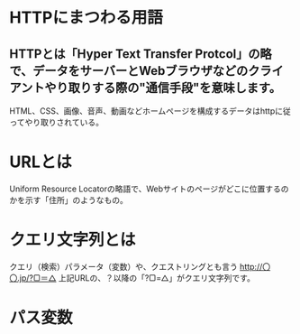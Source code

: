# HTTPにまつわる用語

## HTTPとは「Hyper Text Transfer Protcol」の略で、データをサーバーとWebブラウザなどのクライアントやり取りする際の"通信手段"を意味します。
HTML、CSS、画像、音声、動画などホームページを構成するデータはhttpに従ってやり取りされている。

# URLとは
Uniform Resource Locatorの略語で、Webサイトのページがどこに位置するのかを示す「住所」のようなもの。

# クエリ文字列とは
クエリ（検索）パラメータ（変数）や、クエストリングとも言う
http://〇〇.jp/?▢＝△
上記URLの、？以降の「?▢=△」がクエリ文字列です。

# パス変数
